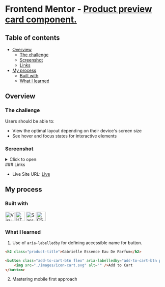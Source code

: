 # Frontend Mentor - [Product preview card component.](https://www.frontendmentor.io/challenges/product-preview-card-component-GO7UmttRfa)

## Table of contents

- [Overview](#overview)
  - [The challenge](#the-challenge)
  - [Screenshot](#screenshot)
  - [Links](#links)
- [My process](#my-process)
  - [Built with](#built-with)
  - [What I learned](#what-i-learned)

## Overview

### The challenge

Users should be able to:

- View the optimal layout depending on their device's screen size
- See hover and focus states for interactive elements

### Screenshot

<details>

<summary>Click to open</summary>

![Desktop](https://i.imgur.com/ZEdaSYi.png)
![Mobile](https://i.imgur.com/qxdI79n.png)

</details>
### Links

- Live Site URL: [Live](https://solracss.github.io/FrontendMentor-product-preview-card/)

## My process

### Built with

<div >
	<img width="30" src="https://user-images.githubusercontent.com/25181517/192108891-d86b6220-e232-423a-bf5f-90903e6887c3.png" alt="Visual Studio Code" title="Visual Studio Code"/>
	<img width="30" src="https://user-images.githubusercontent.com/25181517/192158954-f88b5814-d510-4564-b285-dff7d6400dad.png" alt="HTML" title="HTML"/>
	<img width="30" src="https://user-images.githubusercontent.com/25181517/192158956-48192682-23d5-4bfc-9dfb-6511ade346bc.png" alt="Sass" title="Sass"/>
	<img width="30" src="https://user-images.githubusercontent.com/25181517/183898674-75a4a1b1-f960-4ea9-abcb-637170a00a75.png" alt="CSS" title="CSS"/>
</div>

### What I learned

1. Use of `aria-labelledby` for defining accessible name for button.

```html
<h2 class="product-title">Gabrielle Essence Eau De Parfum</h2>
```

```html
<button class="add-to-cart-btn flex" aria-labelledby="add-to-cart-btn product-title">
	<img src="./images/icon-cart.svg" alt="" />Add to Cart
</button>
```

2. Mastering mobile first approach
